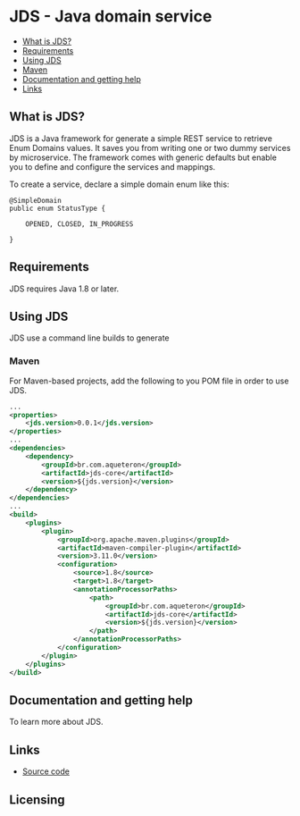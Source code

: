 # JDS - Java domain service

* [What is JDS?](#what-is-jds)
* [Requirements](#requirements)
* [Using JDS](#using-jds)
 * [Maven](#maven)
* [Documentation and getting help](#documentation-and-getting-help)
* [Links](#links)

## What is JDS?

JDS is a Java framework for generate a simple REST service to retrieve Enum Domains values. It saves you from writing one or two dummy services by microservice. The framework comes with generic defaults but enable you to define and configure the services and mappings.

To create a service, declare a simple domain enum like this:
```
@SimpleDomain
public enum StatusType {

    OPENED, CLOSED, IN_PROGRESS

}
```

## Requirements

JDS requires Java 1.8 or later.

## Using JDS

JDS use a command line builds to generate 

### Maven

For Maven-based projects, add the following to you POM file in order to use JDS.

```xml
...
<properties>
    <jds.version>0.0.1</jds.version>
</properties>
...
<dependencies>
    <dependency>
        <groupId>br.com.aqueteron</groupId>
        <artifactId>jds-core</artifactId>
        <version>${jds.version}</version>
    </dependency>
</dependencies>
...
<build>
    <plugins>
        <plugin>
            <groupId>org.apache.maven.plugins</groupId>
            <artifactId>maven-compiler-plugin</artifactId>
            <version>3.11.0</version>
            <configuration>
                <source>1.8</source>
                <target>1.8</target>
                <annotationProcessorPaths>
                    <path>
                        <groupId>br.com.aqueteron</groupId>
                        <artifactId>jds-core</artifactId>
                        <version>${jds.version}</version>
                    </path>
                </annotationProcessorPaths>
            </configuration>
        </plugin>
    </plugins>
</build>

```

## Documentation and getting help

To learn more about JDS.

## Links

* [Source code](https://github.com/kurata/jds)

## Licensing


